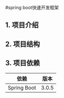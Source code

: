#spring boot快速开发框架

## 1. 项目介绍

## 2. 项目结构

## 3. 项目依赖
| 依赖          | 版本    |
|-------------|-------|
| Spring Boot | 3.0.5 |